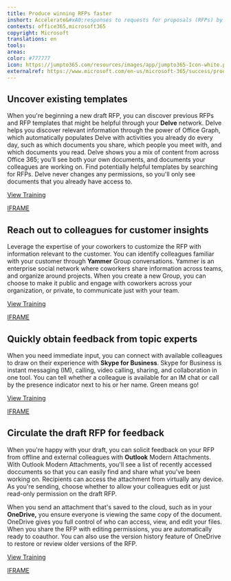 ```yaml
---
title: Produce winning RFPs faster
inshort: Accelerate&#xA0;responses to requests for proposals (RFPs) by getting input from topic experts faster and by uncovering relevant content and reusable components of existing RFPs to iterate faster and win more business.
contexts: office365,microsoft365
copyright: Microsoft
translations: en
tools: 
areas: 
color: #777777
icon: https://jumpto365.com/resources/images/app/jumpto365-Icon-white.png
externalref: https://www.microsoft.com/en-us/microsoft-365/success/productivitylibrary/produce-winning-rfps-faster
---
```


## Uncover existing templates

When you're beginning a new draft RFP, you can discover previous RFPs and RFP templates that might be helpful through your **Delve** network. Delve helps you discover relevant information through the power of Office Graph, which automatically populates Delve with activities you already do every day, such as which documents you share, which people you meet with, and which documents you read. Delve shows you a mix of content from across Office 365; you’ll see both your own documents, and documents your colleagues are working on. Find potentially helpful templates by searching for RFPs. Delve never changes any permissions, so you'll only see documents that you already have access to. 

[View Training](https://support.office.com/en-US/article/What-is-Office-Delve-1315665a-c6af-4409-a28d-49f8916878ca)

[IFRAME](https://www.microsoft.com/en-us/videoplayer/embed/RE1TjR0)

## Reach out to colleagues for customer insights

Leverage the expertise of your coworkers to customize the RFP with information relevant to the customer. You can identify colleagues familiar with your customer through **Yammer** Group conversations. Yammer is an enterprise social network where coworkers share information across teams, and organize around projects. When you create a new Group, you can choose to make it public and engage with coworkers across your organization, or private, to communicate just with your team.

[View Training](https://support.office.com/en-us/article/Roll-out-a-successful-Yammer-network-a19aedab-6dc8-44b1-a8c3-72c38abf18b4)

[IFRAME](https://www.microsoft.com/en-us/videoplayer/embed/RE1UEYC)

## Quickly obtain feedback from topic experts

When you need immediate input, you can connect with available colleagues to draw on their experience with **Skype for Business**. Skype for Business is instant messaging (IM), calling, video calling, sharing, and collaboration in one tool. You can tell whether a colleague is available for an IM chat or call by the presence indicator next to his or her name. Green means go!

[View Training](https://support.office.com/en-US/article/Skype-for-Business-2016-training-eb2081bc-fd0a-4eda-94da-5a39f369ee74)

[IFRAME](https://www.microsoft.com/en-us/videoplayer/embed/RE1UKai)

## Circulate the draft RFP for feedback

When you're happy with your draft, you can solicit feedback on your RFP from offline and external colleagues with **Outlook** Modern Attachments. With Outlook Modern Attachments, you'll see a list of recently accessed doccuments so that you can easily find and share what you've been working on. Recipients can access the attachment from virtually any device. As you're sending, choose whether to allow your colleagues edit or just read-only permission on the draft RFP. 

When you send an attachment that's saved to the cloud, such as in your **OneDrive,** you ensure everyone is viewing the same copy of the document. OneDrive gives you full control of who can access, view, and edit your files. When you share the RFP with editing permissions, you are automatically ready to coauthor. You can also use the version history feature of OneDrive to restore or review older versions of the RFP.

[View Training](https://support.office.com/en-US/article/Smarter-attachments-1640e4ed-5322-4145-8798-cbf16ca3773e)

[IFRAME](https://www.microsoft.com/en-us/videoplayer/embed/RE1UHCO)


